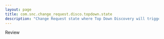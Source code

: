 ```yaml
---
layout: page
title: com.snc.change_request.disco.topdown.state
description: "Change Request state where Top Down Discovery will trigger automatically. E.g. when the Change Request's state changes to Review"
---
```

Review